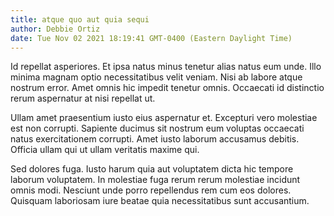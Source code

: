 ```yaml
---
title: atque quo aut quia sequi
author: Debbie Ortiz
date: Tue Nov 02 2021 18:19:41 GMT-0400 (Eastern Daylight Time)
---
```

Id repellat asperiores. Et ipsa natus minus tenetur alias natus eum unde. Illo minima magnam optio necessitatibus velit veniam. Nisi ab labore atque nostrum error. Amet omnis hic impedit tenetur omnis. Occaecati id distinctio rerum aspernatur at nisi repellat ut.

 Ullam amet praesentium iusto eius aspernatur et. Excepturi vero molestiae est non corrupti. Sapiente ducimus sit nostrum eum voluptas occaecati natus exercitationem corrupti. Amet iusto laborum accusamus debitis. Officia ullam qui ut ullam veritatis maxime qui.

 Sed dolores fuga. Iusto harum quia aut voluptatem dicta hic tempore laborum voluptatem. In molestiae fuga rerum rerum molestiae incidunt omnis modi. Nesciunt unde porro repellendus rem cum eos dolores. Quisquam laboriosam iure beatae quia necessitatibus sunt accusantium.